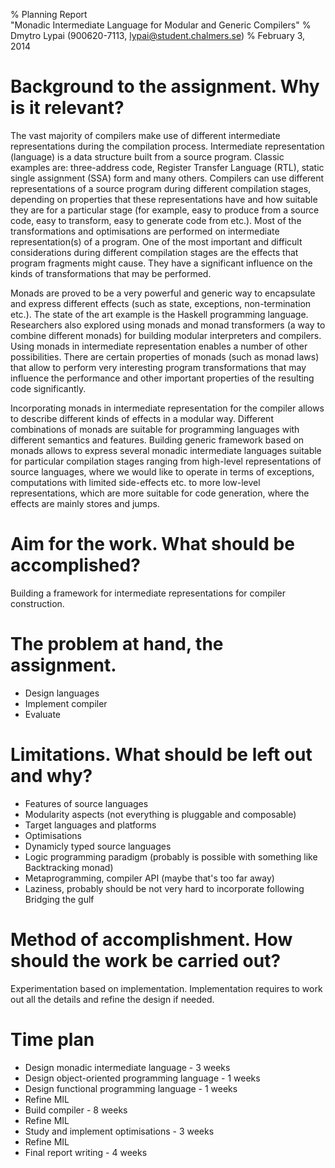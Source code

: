 % Planning Report\
  "Monadic Intermediate Language for Modular and Generic Compilers"
% Dmytro Lypai (900620-7113, lypai@student.chalmers.se)
% February 3, 2014

Background to the assignment. Why is it relevant?
=================================================

The vast majority of compilers make use of different intermediate
representations during the compilation process.  Intermediate representation
(language) is a data structure built from a source program.  Classic examples
are: three-address code, Register Transfer Language (RTL), static single
assignment (SSA) form and many others.  Compilers can use different
representations of a source program during different compilation stages,
depending on properties that these representations have and how suitable they
are for a particular stage (for example, easy to produce from a source code,
easy to transform, easy to generate code from etc.).  Most of the
transformations and optimisations are performed on intermediate
representation(s) of a program.  One of the most important and difficult
considerations during different compilation stages are the effects that program
fragments might cause. They have a significant influence on the kinds of
transformations that may be performed.

Monads are proved to be a very powerful and generic way to encapsulate and
express different effects (such as state, exceptions, non-termination etc.).
The state of the art example is the Haskell programming language.  Researchers
also explored using monads and monad transformers (a way to combine different
monads) for building modular interpreters and compilers.  Using monads in
intermediate representation enables a number of other possibilities.  There are
certain properties of monads (such as monad laws) that allow to perform very
interesting program transformations that may influence the performance and
other important properties of the resulting code significantly.

Incorporating monads in intermediate representation for the compiler allows to
describe different kinds of effects in a modular way. Different combinations of
monads are suitable for programming languages with different semantics and
features.  Building generic framework based on monads allows to express several
monadic intermediate languages suitable for particular compilation stages
ranging from high-level representations of source languages, where we would
like to operate in terms of exceptions, computations with limited side-effects
etc.  to more low-level representations, which are more suitable for code
generation, where the effects are mainly stores and jumps.

Aim for the work. What should be accomplished?
==============================================

Building a framework for intermediate representations for compiler construction.

The problem at hand, the assignment.
====================================

* Design languages
* Implement compiler
* Evaluate

Limitations. What should be left out and why?
=============================================

* Features of source languages
* Modularity aspects (not everything is pluggable and composable)
* Target languages and platforms
* Optimisations
* Dynamicly typed source languages
* Logic programming paradigm (probably is possible with something like Backtracking monad)
* Metaprogramming, compiler API (maybe that's too far away)
* Laziness, probably should be not very hard to incorporate following Bridging the gulf

Method of accomplishment. How should the work be carried out?
=============================================================

Experimentation based on implementation.
Implementation requires to work out all the details and refine the design if
needed.

Time plan
=========

* Design monadic intermediate language - 3 weeks
* Design object-oriented programming language - 1 weeks
* Design functional programming language - 1 weeks
* Refine MIL
* Build compiler - 8 weeks
* Refine MIL
* Study and implement optimisations - 3 weeks
* Refine MIL
* Final report writing - 4 weeks

